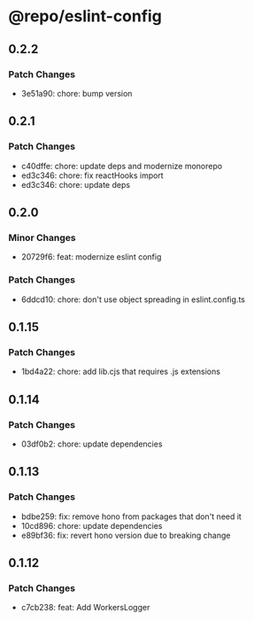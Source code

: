 # @repo/eslint-config

## 0.2.2

### Patch Changes

- 3e51a90: chore: bump version

## 0.2.1

### Patch Changes

- c40dffe: chore: update deps and modernize monorepo
- ed3c346: chore: fix reactHooks import
- ed3c346: chore: update deps

## 0.2.0

### Minor Changes

- 20729f6: feat: modernize eslint config

### Patch Changes

- 6ddcd10: chore: don't use object spreading in eslint.config.ts

## 0.1.15

### Patch Changes

- 1bd4a22: chore: add lib.cjs that requires .js extensions

## 0.1.14

### Patch Changes

- 03df0b2: chore: update dependencies

## 0.1.13

### Patch Changes

- bdbe259: fix: remove hono from packages that don't need it
- 10cd896: chore: update dependencies
- e89bf36: fix: revert hono version due to breaking change

## 0.1.12

### Patch Changes

- c7cb238: feat: Add WorkersLogger
